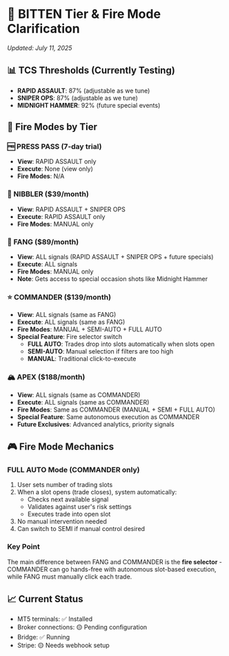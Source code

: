# 🎯 BITTEN Tier & Fire Mode Clarification
*Updated: July 11, 2025*

## 📊 TCS Thresholds (Currently Testing)
- **RAPID ASSAULT**: 87% (adjustable as we tune)
- **SNIPER OPS**: 87% (adjustable as we tune)
- **MIDNIGHT HAMMER**: 92% (future special events)

## 🔫 Fire Modes by Tier

### 🆓 PRESS PASS (7-day trial)
- **View**: RAPID ASSAULT only
- **Execute**: None (view only)
- **Fire Modes**: N/A

### 🔰 NIBBLER ($39/month)
- **View**: RAPID ASSAULT + SNIPER OPS
- **Execute**: RAPID ASSAULT only
- **Fire Modes**: MANUAL only

### 🦷 FANG ($89/month)
- **View**: ALL signals (RAPID ASSAULT + SNIPER OPS + future specials)
- **Execute**: ALL signals
- **Fire Modes**: MANUAL only
- **Note**: Gets access to special occasion shots like Midnight Hammer

### ⭐ COMMANDER ($139/month)
- **View**: ALL signals (same as FANG)
- **Execute**: ALL signals (same as FANG)
- **Fire Modes**: MANUAL + SEMI-AUTO + FULL AUTO
- **Special Feature**: Fire selector switch
  - **FULL AUTO**: Trades drop into slots automatically when slots open
  - **SEMI-AUTO**: Manual selection if filters are too high
  - **MANUAL**: Traditional click-to-execute

### 🏔️ APEX ($188/month)
- **View**: ALL signals (same as COMMANDER)
- **Execute**: ALL signals (same as COMMANDER)  
- **Fire Modes**: Same as COMMANDER (MANUAL + SEMI + FULL AUTO)
- **Special Feature**: Same autonomous execution as COMMANDER
- **Future Exclusives**: Advanced analytics, priority signals

## 🎮 Fire Mode Mechanics

### FULL AUTO Mode (COMMANDER only)
1. User sets number of trading slots
2. When a slot opens (trade closes), system automatically:
   - Checks next available signal
   - Validates against user's risk settings
   - Executes trade into open slot
3. No manual intervention needed
4. Can switch to SEMI if manual control desired

### Key Point
The main difference between FANG and COMMANDER is the **fire selector** - COMMANDER can go hands-free with autonomous slot-based execution, while FANG must manually click each trade.

## 📈 Current Status
- MT5 terminals: ✅ Installed
- Broker connections: 🟡 Pending configuration
- Bridge: ✅ Running
- Stripe: 🟡 Needs webhook setup